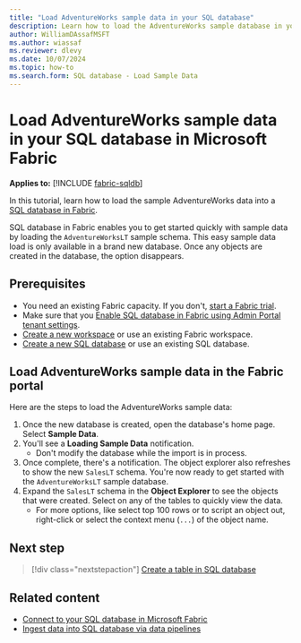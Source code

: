 ```yaml
---
title: "Load AdventureWorks sample data in your SQL database"
description: Learn how to load the AdventureWorks sample database in your Fabric SQL database with the Fabric portal.
author: WilliamDAssafMSFT
ms.author: wiassaf
ms.reviewer: dlevy
ms.date: 10/07/2024
ms.topic: how-to
ms.search.form: SQL database - Load Sample Data
---
```

# Load AdventureWorks sample data in your SQL database in Microsoft Fabric

**Applies to:** [!INCLUDE [fabric-sqldb](../includes/applies-to-version/fabric-sqldb.md)]

In this tutorial, learn how to load the sample AdventureWorks data into a [SQL database in Fabric](overview.md).

SQL database in Fabric enables you to get started quickly with sample data by loading the `AdventureWorksLT` sample schema. This easy sample data load is only available in a brand new database. Once any objects are created in the database, the option disappears.

## Prerequisites

- You need an existing Fabric capacity. If you don't, [start a Fabric trial](../../fundamentals/fabric-trial.md).
- Make sure that you [Enable SQL database in Fabric using Admin Portal tenant settings](enable.md).
- [Create a new workspace](../../fundamentals/workspaces.md) or use an existing Fabric workspace.
- [Create a new SQL database](create.md) or use an existing SQL database.

## Load AdventureWorks sample data in the Fabric portal

Here are the steps to load the AdventureWorks sample data: 

1. Once the new database is created, open the database's home page. Select **Sample Data**.
1. You'll see a **Loading Sample Data** notification.
    - Don't modify the database while the import is in process.
1. Once complete, there's a notification. The object explorer also refreshes to show the new `SalesLT` schema. You're now ready to get started with the `AdventureWorksLT` sample database.
1. Expand the `SalesLT` schema in the **Object Explorer** to see the objects that were created. Select on any of the tables to quickly view the data. 
   - For more options, like select top 100 rows or to script an object out, right-click or select the context menu (`...`) of the object name.

## Next step

> [!div class="nextstepaction"]
> [Create a table in SQL database](create-table.md)

## Related content

- [Connect to your SQL database in Microsoft Fabric](connect.md)
- [Ingest data into SQL database via data pipelines](load-data-pipelines.md)
